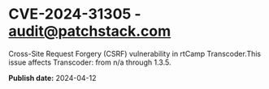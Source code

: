 # CVE-2024-31305 - audit@patchstack.com

Cross-Site Request Forgery (CSRF) vulnerability in rtCamp Transcoder.This issue affects Transcoder: from n/a through 1.3.5.



**Publish date:** 2024-04-12
